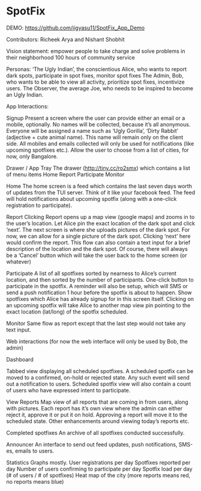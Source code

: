 SpotFix
========

DEMO: https://github.com/jigyasu11/SpotFix_App_Demo

Contributors: Richeek Arya and Nishant Shobhit

Vision statement:
empower people to take charge and solve problems in their neighborhood
100 hours of community service

Personas:
‘The Ugly Indian’, the conscientious Alice, who wants to report dark spots, participate in spot fixes, monitor spot fixes
The Admin, Bob, who wants to be able to view all activity, prioritize spot fixes, incentivize users.
The Observer, the average Joe, who needs to be inspired to become an Ugly Indian.

App Interactions:

Signup
Present a screen where the user can provide either an email or a mobile, optionally. No names will be collected, because it’s all anonymous. Everyone will be assigned a name such as ‘Ugly Gorilla’, ‘Dirty Rabbit’ (adjective + cute animal name). This name will remain only on the client side. All mobiles and emails collected will only be used for notifications (like upcoming spotfixes etc.). Allow the user to choose from a list of cities, for now, only Bangalore.

Drawer / App Tray
The drawer (http://tiny.cc/ro2smx) which contains a list of menu items
Home
Report
Participate
Monitor

Home
The home screen is a feed which contains the last seven days worth of updates from the TUI server. Think of it like your facebook feed. The feed will hold notifications about upcoming spotfix (along with a one-click registration to participate). 

Report
Clicking Report opens up a map view (google maps) and zooms in to the user’s location. Let Alice pin the exact location of the dark spot and click ‘next’. The next screen is where she uploads pictures of the dark spot. For now, we can allow for a single picture of the dark spot. Clicking ‘next’ here would confirm the report. This flow can also contain a text input for a brief description of the location and the dark spot. Of course, there will always be a ‘Cancel’ button which will take the user back to the home screen (or whatever)

Participate
A list of all spotfixes sorted by nearness to Alice’s current location, and then sorted by the number of participants. One-click button to participate in the spotfix. A reminder will also be setup, which will SMS or send a push notification 1 hour before the spotfix is about to happen. Show spotfixes which Alice has already signup for in this screen itself. Clicking on an upcoming spotfix will take Alice to another map view pin pointing to the exact location (lat/long) of the spotfix scheduled.

Monitor
Same flow as report except that the last step would not take any text input.

Web interactions
(for now the web interface will only be used by Bob, the admin)

Dashboard

Tabbed view displaying all scheduled spotfixes. A scheduled spotfix can be moved to a confirmed, on-hold or rejected state. Any such event will send out a notification to users. Scheduled spotfix view will also contain a count of users who have expressed intent to participate.

View Reports
Map view of all reports that are coming in from users, along with pictures. Each report has it’s own view where the admin can either reject it, approve it or put it on hold. Approving a report will move it to the scheduled state. Other enhancements around viewing today’s reports etc.

Completed spotfixes
An archive of all spotfixes conducted successfully.

Announcer
An interface to send out feed updates, push notifications, SMS-es, emails to users.

Statistics
Graphs mostly. 
User registrations per day
Spotfixes reported per day
Number of users confirming to participate per day
Spotfix load per day (# of users / # of spotfixes)
Heat map of the city (more reports means red, no reports means blue)
